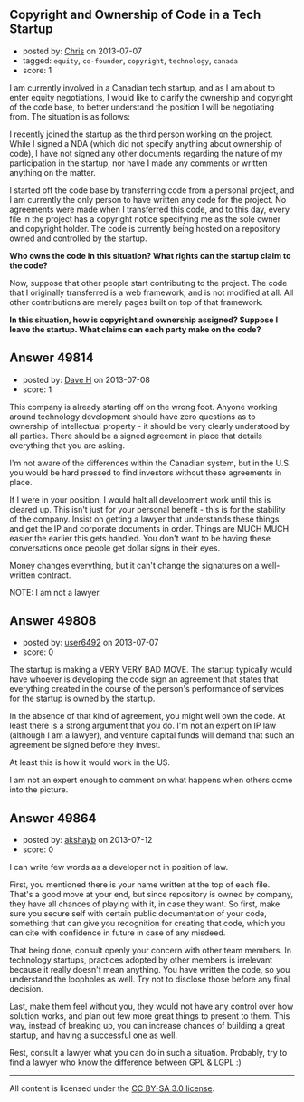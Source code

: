 ## Copyright and Ownership of Code in a Tech Startup

- posted by: [Chris](https://stackexchange.com/users/-1/26927-chris) on 2013-07-07
- tagged: `equity`, `co-founder`, `copyright`, `technology`, `canada`
- score: 1

I am currently involved in a Canadian tech startup, and as I am about to enter equity negotiations, I would like to clarify the ownership and copyright of the code base, to better understand the position I will be negotiating from. The situation is as follows:

I recently joined the startup as the third person working on the project. While I signed a NDA (which did not specify anything about ownership of code), I have not signed any other documents regarding the nature of my participation in the startup, nor have I made any comments or written anything on the matter.

I started off the code base by transferring code from a personal project, and I am currently the only person to have written any code for the project. No agreements were made when I transferred this code, and to this day, every file in the project has a copyright notice specifying me as the sole owner and copyright holder. The code is currently being hosted on a repository owned and controlled by the startup.

**Who owns the code in this situation? What rights can the startup claim to the code?**

Now, suppose that other people start contributing to the project. The code that I originally transferred is a web framework, and is not modified at all. All other contributions are merely pages built on top of that framework.

**In this situation, how is copyright and ownership assigned? Suppose I leave the startup. What claims can each party make on the code?**


## Answer 49814

- posted by: [Dave H](https://stackexchange.com/users/-1/26928-dave-h) on 2013-07-08
- score: 1

This company is already starting off on the wrong foot.  Anyone working around technology development should have zero questions as to ownership of intellectual property - it should be very clearly understood by all parties.  There should be a signed agreement in place that details everything that you are asking.

I'm not aware of the differences within the Canadian system, but in the U.S. you would be hard pressed to find investors without these agreements in place.

If I were in your position, I would halt all development work until this is cleared up.  This isn't just for your personal benefit - this is for the stability of the company.  Insist on getting a lawyer that understands these things and get the IP and corporate documents in order.  Things are MUCH MUCH easier the earlier this gets handled.  You don't want to be having these conversations once people get dollar signs in their eyes.

Money changes everything, but it can't change the signatures on a well-written contract.

NOTE: I am not a lawyer.


## Answer 49808

- posted by: [user6492](https://stackexchange.com/users/-1/6492-user6492) on 2013-07-07
- score: 0

The startup is making a VERY VERY BAD MOVE.  The startup typically would have whoever is developing the code sign an agreement that states that everything created in the course of the person's performance of services for the startup is owned by the startup.

In the absence of that kind of agreement, you might well own the code.  At least there is a strong argument that you do. I'm not an expert on IP law (although I am a lawyer), and venture capital funds will demand that such an agreement be signed before they invest.

At least this is how it would work in the US.

I am not an expert enough to comment on what happens when others come into the picture.


## Answer 49864

- posted by: [akshayb](https://stackexchange.com/users/-1/26608-akshayb) on 2013-07-12
- score: 0

I can write few words as a developer not in position of law. 

First, you mentioned there is your name written at the top of each file. That's a good move at your end, but since repository is owned by company, they have all chances of playing with it, in case they want. So first, make sure you secure self with certain public documentation of your code, something that can give you recognition for creating that code, which you can cite with confidence in future in case of any misdeed. 

That being done, consult openly your concern with other team members. In technology startups, practices adopted by other members is irrelevant because it really doesn't mean anything. You have written the code, so you understand the loopholes as well. Try not to disclose those before any final decision. 

Last, make them feel without you, they would not have any control over how solution works, and plan out few more great things to present to them. This way, instead of breaking up, you can increase chances of building a great startup, and having a successful one as well.

Rest, consult a lawyer what you can do in such a situation. Probably, try to find a lawyer who know the difference between GPL & LGPL :)



---

All content is licensed under the [CC BY-SA 3.0 license](https://creativecommons.org/licenses/by-sa/3.0/).
